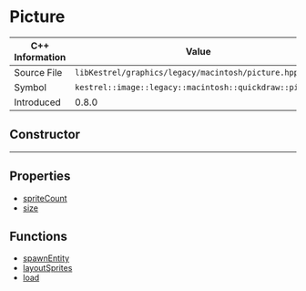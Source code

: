 
# Picture

| C++ Information | Value |
| --- | --- |
| Source File | `libKestrel/graphics/legacy/macintosh/picture.hpp` |
| Symbol | `kestrel::image::legacy::macintosh::quickdraw::picture` |
| Introduced | 0.8.0 |

## Constructor

---

## Properties

 - [spriteCount](spriteCount.md)
 - [size](size.md)

## Functions

 - [spawnEntity](spawnEntity.md)
 - [layoutSprites](layoutSprites.md)
 - [load](load.md)

